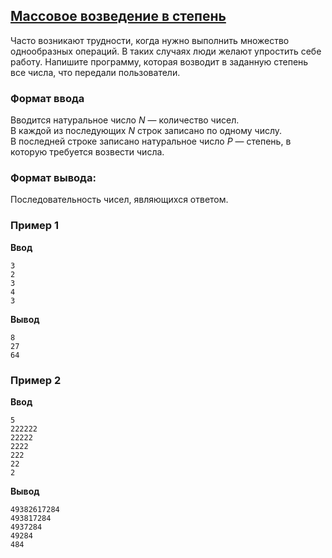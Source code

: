 ## [Массовое возведение в степень](../../../solutions/3.1/31_m.py)

Часто возникают трудности, когда нужно выполнить множество однообразных операций. В таких случаях люди желают упростить себе работу. Напишите программу, которая возводит в заданную степень все числа, что передали пользователи.

### Формат ввода

Вводится натуральное число $N$ — количество чисел.\
В каждой из последующих $N$ строк записано по одному числу.\
В последней строке записано натуральное число $P$ — степень, в которую требуется возвести числа.

### Формат вывода:

Последовательность чисел, являющихся ответом.

### Пример 1

__Ввод__
```plaintext
3
2
3
4
3
```

__Вывод__
```plaintext
8
27
64
```

### Пример 2

__Ввод__
```plaintext
5
222222
22222
2222
222
22
2
```

__Вывод__
```plaintext
49382617284
493817284
4937284
49284
484
```